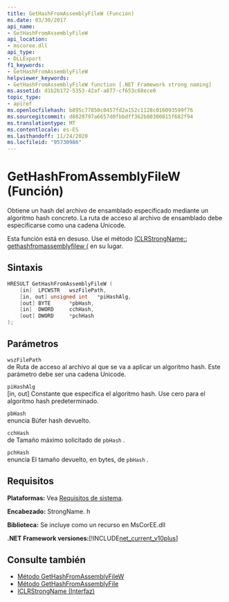 ```yaml
---
title: GetHashFromAssemblyFileW (Función)
ms.date: 03/30/2017
api_name:
- GetHashFromAssemblyFileW
api_location:
- mscoree.dll
api_type:
- DLLExport
f1_keywords:
- GetHashFromAssemblyFileW
helpviewer_keywords:
- GetHashFromAssemblyFileW function [.NET Framework strong naming]
ms.assetid: d1b2b172-5353-42af-a877-cf653c68ece0
topic_type:
- apiref
ms.openlocfilehash: b895c77850c0457fd2a152c1128c016093599f76
ms.sourcegitcommit: d8020797a6657d0fbbdff362b80300815f682f94
ms.translationtype: MT
ms.contentlocale: es-ES
ms.lasthandoff: 11/24/2020
ms.locfileid: "95730986"
---
```

# <a name="gethashfromassemblyfilew-function"></a>GetHashFromAssemblyFileW (Función)

Obtiene un hash del archivo de ensamblado especificado mediante un algoritmo hash concreto. La ruta de acceso al archivo de ensamblado debe especificarse como una cadena Unicode.  
  
 Esta función está en desuso. Use el método [ICLRStrongName:: gethashfromassemblyfilew (](../hosting/iclrstrongname-gethashfromassemblyfilew-method.md) en su lugar.  
  
## <a name="syntax"></a>Sintaxis  
  
```cpp  
HRESULT GetHashFromAssemblyFileW (  
    [in]  LPCWSTR   wszFilePath,  
    [in, out] unsigned int   *piHashAlg,  
    [out] BYTE      *pbHash,  
    [in]  DWORD     cchHash,  
    [out] DWORD     *pchHash  
);  
```  
  
## <a name="parameters"></a>Parámetros  

 `wszFilePath`  
 de Ruta de acceso al archivo al que se va a aplicar un algoritmo hash. Este parámetro debe ser una cadena Unicode.  
  
 `piHashAlg`  
 [in, out] Constante que especifica el algoritmo hash. Use cero para el algoritmo hash predeterminado.  
  
 `pbHash`  
 enuncia Búfer hash devuelto.  
  
 `cchHash`  
 de Tamaño máximo solicitado de `pbHash` .  
  
 `pchHash`  
 enuncia El tamaño devuelto, en bytes, de `pbHash` .  
  
## <a name="requirements"></a>Requisitos  

 **Plataformas:** Vea [Requisitos de sistema](../../get-started/system-requirements.md).  
  
 **Encabezado:** StrongName. h  
  
 **Biblioteca:** Se incluye como un recurso en MsCorEE.dll  
  
 **.NET Framework versiones:**[!INCLUDE[net_current_v10plus](../../../../includes/net-current-v10plus-md.md)]  
  
## <a name="see-also"></a>Consulte también

- [Método GetHashFromAssemblyFileW](../hosting/iclrstrongname-gethashfromassemblyfilew-method.md)
- [Método GetHashFromAssemblyFile](../hosting/iclrstrongname-gethashfromassemblyfile-method.md)
- [ICLRStrongName (Interfaz)](../hosting/iclrstrongname-interface.md)
